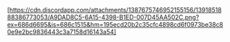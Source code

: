 [https://cdn.discordapp.com/attachments/1387675746952155156/1391851888386773053/A9DAD8C5-6A15-4398-B1ED-007D45AA502C.png?ex=686d6695&is=686c1515&hm=195ecd20b2c35cfc4898cd6f0973be38c80e9e2bc9836443c3a7158d16143a54]
